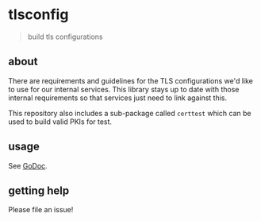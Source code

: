 # tlsconfig

> build tls configurations

## about

There are requirements and guidelines for the TLS configurations
we'd like to use for our internal services. This library stays up to date with
those internal requirements so that services just need to link against this.

This repository also includes a sub-package called `certtest` which can be used
to build valid PKIs for test.

## usage

See [GoDoc][godoc].

[godoc]: https://godoc.org/github.com/pivotal-cf/tlsconfig

## getting help

Please file an issue!
